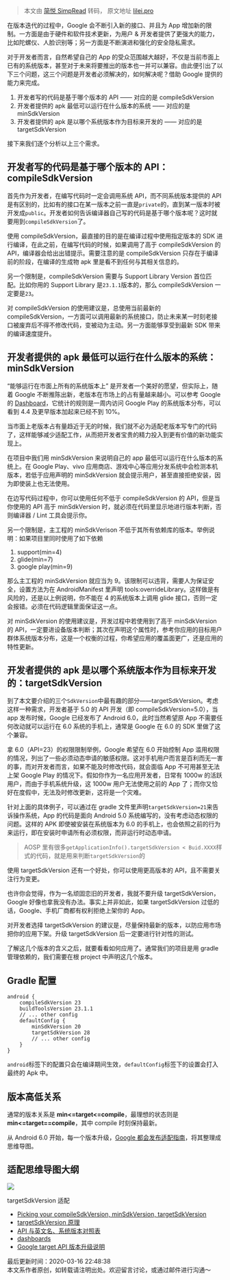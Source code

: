 > 本文由 [简悦 SimpRead](http://ksria.com/simpread/) 转码， 原文地址 [lilei.pro](https://lilei.pro/2020/03/16/Android-SDK-versions/)


在版本迭代的过程中，Google 会不断引入新的接口、并且为 App 增加新的限制。一方面是由于硬件和软件技术更新，为用户 & 开发者提供了更强大的能力，比如陀螺仪、人脸识别等；另一方面是不断演进和强化的安全隐私需求。

对于开发者而言，自然希望自己的 App 的受众范围越大越好，不仅是当前市面上已有的系统版本，甚至对于未来将要推出的版本也一并可以兼容。由此便引出了以下三个问题，这三个问题是开发者必须解决的，如何解决呢？借助 Google 提供的能力来完成。

1.  开发者写的代码是基于哪个版本的 API —— 对应的是 compileSdkVersion
2.  开发者提供的 apk 最低可以运行在什么版本的系统 —— 对应的是 minSdkVersion
3.  开发者提供的 apk 是以哪个系统版本作为目标来开发的 —— 对应的是 targetSdkVersion

接下来我们逐个分析以上三个需求。

[](#开发者写的代码是基于哪个版本的API：compileSdkVersion "开发者写的代码是基于哪个版本的API：compileSdkVersion")开发者写的代码是基于哪个版本的 API：compileSdkVersion
---------------------------------------------------------------------------------------------------------------------

首先作为开发者，在编写代码时一定会调用系统 API，而不同系统版本提供的 API 是有区别的，比如有的接口在某一版本之前一直是`private`的，直到某一版本时被开发成`public`。开发者如何告诉编译器自己写的代码是基于哪个版本呢？这时就要用到`compileSdkVersion`了。

使用 compileSdkVersion，最直接的目的是在编译过程中使用指定版本的 SDK 进行编译，在此之前，在编写代码的时候，如果调用了高于 compileSdkVersion 的 API，编译器会给出出错提示。需要注意的是 compileSdkVersion 只存在于编译前的阶段，在编译的生成物 apk 里是看不到任何与其相关信息的。

另一个限制是，compileSdkVersion 需要与 Support Library Version 首位匹配。比如你用的 Support Library 是`23.1.1`版本的，那么 compileSdkVersion 一定要是`23`。

对 compileSdkVersion 的使用建议是，总使用当前最新的 compileSdkVersion，一方面可以调用最新的系统接口，防止未来某一时刻老接口被废弃后不得不修改代码，变被动为主动。另一方面能够享受到最新 SDK 带来的编译速度提升。

[](#开发者提供的apk最低可以运行在什么版本的系统：minSdkVersion "开发者提供的apk最低可以运行在什么版本的系统：minSdkVersion")开发者提供的 apk 最低可以运行在什么版本的系统：minSdkVersion
-------------------------------------------------------------------------------------------------------------------------

“能够运行在市面上所有的系统版本上” 是开发者一个美好的愿望，但实际上，随着 Google 不断推陈出新，老版本在市场上的占有量越来越小。可以参考 Google 的 [Dashboard](https://developer.android.com/about/dashboards/index.html)，它统计的规则是一周内访问 Google Play 的系统版本分布，可以看到 4.4 及更早版本加起来已经不到 10%。

当市面上老版本占有量趋近于无的时候，我们就不必为适配老版本写专门的代码了，这样能够减少适配工作，从而把开发者宝贵的精力投入到更有价值的新功能实现上。

在项目中我们用 minSdkVersion 来说明自己的 app 最低可以运行在什么版本的系统上。在 Google Play、vivo 应用商店、游戏中心等应用分发系统中会检测本机版本，若低于应用声明的 minSdkVersion 就会提示用户，甚至直接拒绝安装，因为即使装上也无法使用。

在边写代码过程中，你可以使用任何不低于 compileSdkVersion 的 API，但是当你使用的 API 高于 minSdkVersion 时，就必须在代码里显示地进行版本判断，否则编译器 / Lint 工具会提示你。

另一个限制是，主工程的 minSdkVerison 不低于其所有依赖库的版本。举例说明：如果项目里同时使用了如下依赖

1.  support(min=4)
2.  glide(min=7)
3.  google play(min=9)

那么主工程的 minSdkVersion 就应当为 9。该限制可以违背，需要人为保证安全，设置方法为在 AndroidManifest 里声明 tools:overrideLibrary。这样做是有风险的，还是以上例说明，你不能在 4 的系统版本上调用 glide 接口，否则一定会报错。必须在代码逻辑里面保证这一点。

对 minSdkVersion 的使用建议是，开发过程中若使用到了高于 minSdkVersion 的 API，一定要进设备版本判断；其次在声明这个属性时，参考你应用的目标用户群体系统版本分布，这是一个权衡的过程，你希望应用的覆盖面更广，还是应用的特性更新。

[](#开发者提供的apk是以哪个系统版本作为目标来开发的：targetSdkVersion "开发者提供的apk是以哪个系统版本作为目标来开发的：targetSdkVersion")开发者提供的 apk 是以哪个系统版本作为目标来开发的：targetSdkVersion
----------------------------------------------------------------------------------------------------------------------------------------

到了本文要介绍的三个`SdkVersion`中最有趣的部分——targetSdkVersion。考虑这样一种需求，开发者基于 5.0 的 API 开发（即 compileSdkVersion=5.0），当 app 发布时候，Google 已经发布了 Android 6.0，此时当然希望原 App 不需要任何改动就可以运行在 6.0 系统的手机上，通常是 Google 在 6.0 的 SDK 里做了这个兼容。

拿 6.0（API=23）的权限限制举例，Google 希望在 6.0 开始控制 App 滥用权限的情况，列出了一些必须动态申请的敏感权限。这对手机用户而言是百利而无一害的事，而对开发者而言，如果不能及时修改代码，就会面临 App 不可用甚至无法上架 Google Play 的情况下。假如你作为一名应用开发者，日常有 1000w 的活跃用户，而由于手机系统升级，这 1000w 用户无法使用之前的 App 了；而你又恰好在度假中，无法及时修改更新，这将是一个灾难。

针对上面的具体例子，可以通过在 gradle 文件里声明`targetSdkVersion=21`来告诉操作系统，App 的代码是面向 Android 5.0 系统编写的，没有考虑动态权限的问题。这样的 APK 即使被安装在系统版本为 6.0 的手机上，也会依照之前的行为来运行，即在安装时申请所有必须权限，而非运行时动态申请。

> AOSP 里有很多`getApplicationInfo().targetSdkVersion < Buid.XXXX`样式的代码，就是用来判断`targetSdkVersion`的

使用 targetSdkVersion 还有一个好处，你可以使用更高版本的 API，且不需要关注行为变更。

也许你会觉得，作为一名顽固恋旧的开发者，我就不要升级 targetSdkVersion，Google 好像也拿我没有办法。事实上并非如此，如果 targetSdkVersion 过低的话，Google、手机厂商都有权利拒绝上架你的 App。

对开发者选择 targetSdkVersion 的建议是，尽量保持最新的版本，以防应用市场把你的应用下架。升级 targetSdkVersion 后一定要进行针对性的测试。

了解这几个版本的含义之后，就要看看如何应用了。通常我们的项目是用 gradle 管理依赖的，我们需要在根 project 中声明这几个版本。

[](#Gradle配置 "Gradle配置")Gradle 配置
---------------------------------

```
android {
    compileSdkVersion 23
    buildToolsVersion 23.1.1
    // ... other config
    defaultConfig {
        minSdkVersion 20
        targetSdkVersion 28
        // ... other config
    }
}
```

`android`标签下的配置只会在编译期间生效，`defaultConfig`标签下的设置会打入最终的 Apk 中。

[](#版本高低关系 "版本高低关系")版本高低关系
--------------------------

通常的版本关系是 **min<=target<=compile**，最理想的状态则是 **min<=target==compile**，其中 compile 时刻保持最新。

从 Android 6.0 开始，每一个版本升级，[Google 都会发布适配指南](https://developer.android.com/distribute/best-practices/develop/target-sdk)，将其整理成思维导图。

[](#适配思维导图大纲 "适配思维导图大纲")适配思维导图大纲
--------------------------------

![](https://lilei.pro/img/20200306_android_sdk_versions/targetAPI%E9%80%82%E9%85%8D.png)

targetSdkVersion 适配

*   [Picking your compileSdkVersion, minSdkVersion, targetSdkVersion](https://medium.com/androiddevelopers/picking-your-compilesdkversion-minsdkversion-targetsdkversion-a098a0341ebd)
*   [targetSdkVersion 原理](https://www.race604.com/android-targetsdkversion/)
*   [API 与英文名、系统版本对照表](https://developer.android.com/guide/topics/manifest/uses-sdk-element.html#ApiLevels)
*   [dashboards](https://developer.android.com/about/dashboards)
*   [Google target API 版本升级说明](https://developer.android.com/distribute/best-practices/develop/target-sdk)

最后更新时间：2020-03-16 22:48:38  
本文系作者原创，如转载请注明出处。欢迎留言讨论，或通过邮件进行沟通～